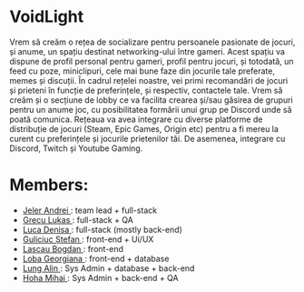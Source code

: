 # VoidLight
Vrem să creăm o rețea de socializare pentru persoanele pasionate de jocuri, și anume, un spațiu destinat networking-ului între gameri. Acest spațiu va dispune de profil personal pentru gameri, profil pentru jocuri, și totodată, un feed cu poze, miniclipuri, cele mai bune faze din jocurile tale preferate, memes și discuții. În cadrul rețelei noastre, vei primi recomandări de jocuri și prieteni în funcție de preferințele, și respectiv, contactele tale. Vrem să creăm și o secțiune de lobby ce va facilita crearea și/sau găsirea de grupuri pentru un anume joc, cu posibilitatea formării unui grup pe Discord unde să poată comunica. Rețeaua va avea integrare cu diverse platforme de distribuție de jocuri (Steam, Epic Games, Origin etc) pentru a fi mereu la curent cu preferințele și jocurile prietenilor tăi. De asemenea, integrare cu Discord, Twitch și Youtube Gaming.

# Members:
<ul>
  <li> <a href="https://github.com/SummerRolls99"> Jeler Andrei </a> : team lead + full-stack
  </li>
  <li> <a href="https://github.com/ziluke"> Grecu Lukas </a> : full-stack + QA
  </li>
  <li> <a href="https://github.com/hiImDeni"> Luca Denisa </a> : full-stack (mostly back-end)
  </li>
  <li> <a href="https://github.com/stefan99x"> Guliciuc Ștefan </a> : front-end + Ui/UX
  </li>
  <li> <a href="https://github.com/sekilm"> Lascau Bogdan </a> : front-end
  </li>
  <li> <a href="https://github.com/GeorgianaLoba"> Loba Georgiana </a> : front-end + database
  </li>
  <li> <a href="https://github.com/IcerOut"> Lung Alin </a> : Sys Admin + database + back-end
  </li>
  <li> <a href="https://github.com/polk15"> Hoha Mihai </a> : Sys Admin + back-end + QA
  </li>
</ul>
